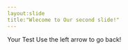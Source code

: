 ```yaml
---
layout:slide 
title:"Wlecome to Our second slide!"
---
```

Your Test 
Use the left arrow to go back!
